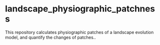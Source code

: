 # landscape_physiographic_patchness
This repository calculates physiographic patches of a landscape evolution model, and quantify the changes of patches..
